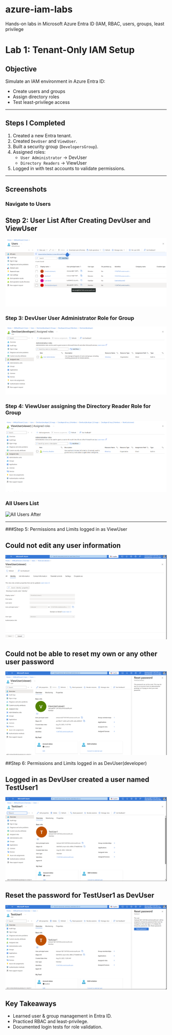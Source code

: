 # azure-iam-labs
Hands-on labs in Microsoft Azure Entra ID (IAM, RBAC, users, groups, least privilege
# Lab 1: Tenant-Only IAM Setup

## Objective
Simulate an IAM environment in Azure Entra ID:
- Create users and groups
- Assign directory roles
- Test least-privilege access

---

## Steps I Completed
1. Created a new Entra tenant.  
2. Created `DevUser` and `ViewUser`.  
3. Built a security group (`DevelopersGroup`).  
4. Assigned roles:
   - `User Administrator` → DevUser
   - `Directory Readers` → ViewUser  
5. Logged in with test accounts to validate permissions.

---

## Screenshots

### Navigate to Users
## Step 2: User List After Creating DevUser and ViewUser

![User List](./screenshots/Screenshot%202025-09-04%20120524.png)





### Step 3: DevUser User Administrator Role for Group

![User List](./screenshots/Screenshot%202025-09-04%20121033.png)
### Step 4: ViewUser assigning the Directory Reader Role for Group
![User List](./screenshots/Screenshot%202025-09-04%20121233.png)

### All Users List
![All Users After](./screenshots/all-users-after.png)


---
###Step 5: Permissions and Limits logged in as ViewUser 

## Could not edit any user information
![All Users After](./screenshots/Screenshot%202025-09-04%20122403.png)

## Could not be able to reset my own or any other user password

![All Users After](./screenshots/Screenshot%202025-09-04%20122654.png)


##Step 6: Permissions and Limits logged in as DevUser(developer)

## Logged in as DevUser created a user named TestUser1
![All Users After](./screenshots/Screenshot%202025-09-04%20130735.png)

## Reset the password for TestUser1 as DevUser
![All Users After](./screenshots/Screenshot%202025-09-04%20130921.png)


## Key Takeaways
- Learned user & group management in Entra ID.  
- Practiced RBAC and least-privilege.  
- Documented login tests for role validation.
